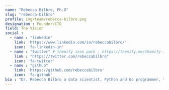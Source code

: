 ```yaml
---
name: "Rebecca Bilbro, Ph.D"
slug: "rebecca-bilbro"
profile: img/team/rebecca-bilbro.png
designation : Founder/CTO
field: The Vision
social :
  - name : "linkedin"
    link: 'https://www.linkedin.com/in/rebeccabilbro/'
    icon: 'fa-linkedin-in'
  - name : "twitter" # themify icon pack : https://themify.me/themify-icons
    link : "https://twitter.com/rebeccabilbro"
    icon: 'fa-twitter'
  - name : "github"
    link: 'https://github.com/rebeccabilbro'
    icon: 'fa-github'
bio : "Dr. Rebecca Bilbro a data scientist, Python and Go programmer, teacher, speaker, and author who has worked in numerous startups from public sector to media & entertainment to enterprise security. As co-founder and CTO of Rotational Labs, she specializes in machine learning optimization and API development in distributed data systems. Rebecca is motivated by a desire to make distributed systems more accessible to everyday developers and data scientists. She is also an active contributor to open source software and is the creator and maintainer of the popular Yellowbrick library (scikit-yb.org), an open source Python package that hooks into the popular scikit-Learn API to support visual feature analysis, model selection, and hyperparameter tuning for data scientists and machine learning practitioners."
---
```

